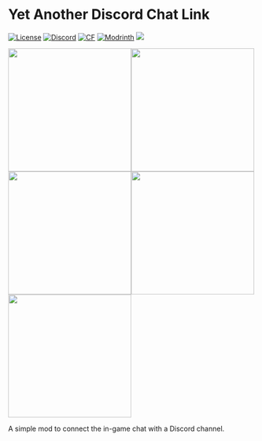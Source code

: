 # Yet Another Discord Chat Link

<a href="https://github.com/J-onasJones/YetAnotherDiscordChatLink/blob/master/LICENSE"><img src="https://img.shields.io/github/license/J-onasJones/YetAnotherDiscordChatLink?style=flat&color=900c3f" alt="License"></a>
<a href="https://discord.gg/V2EsuUVmWh"><img src="https://img.shields.io/discord/702180921234817135?color=5865f2&label=Discord&style=flat" alt="Discord"></a>
<a href="https://www.curseforge.com/minecraft/mc-mods/yet-another-discord-chat-link/"><img src="https://cf.way2muchnoise.eu/full_649823.svg" alt="CF"></a>
<a href="https://modrinth.com/mod/yet-another-discord-chat-link"><img src="https://img.shields.io/modrinth/dt/yet-another-discord-chat-link?logo=modrinth&label=&style=flat&color=242629&labelColor=00AF5C&logoColor=white" alt="Modrinth"></a>
<a href="https://modrinth.com/mod/yet-another-discord-chat-link"><img src="https://img.shields.io/modrinth/game-versions/yet-another-discord-chat-link?logo=modrinth&color=242629&labelColor=00AF5C&logoColor=white"></a>

<a align="center"><img src="https://cdn.jonasjones.dev/mod-badges/support-fabric.png" width="250px"><img src="https://cdn.jonasjones.dev/mod-badges/support-quilt.png" width="250px"><img src="https://cdn.jonasjones.dev/mod-badges/fabric-api.png" width="250px"><img src="https://cdn.jonasjones.dev/mod-badges/no-support-forge.png" width="250px"><img src="https://cdn.jonasjones.dev/mod-badges/available-modrinth.png" width="250px"></a>


A simple mod to connect the in-game chat with a Discord channel.


